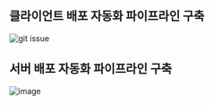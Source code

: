 ## 클라이언트 배포 자동화 파이프라인 구축
![git issue](https://user-images.githubusercontent.com/75375944/160069562-56f795e0-0c66-482d-b23e-94c90a328ab4.png)

## 서버 배포 자동화 파이프라인 구축
![image](https://user-images.githubusercontent.com/75375944/160078750-424e02f6-df8a-4553-a7c9-29c7cdfbad52.png)

